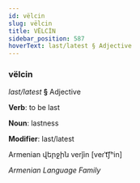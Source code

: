 ```yaml
---
id: vëlcin
slug: vëlcin
title: VËLCİN
sidebar_position: 587
hoverText: last/latest § Adjective
---
```


### vëlcin

*last/latest* **§** Adjective

**Verb**: to be last

**Noun**: lastness

**Modifier**: last/latest

Armenian վերջին verǰin [veɾˈt͡ʃʰin]

*Armenian Language Family*